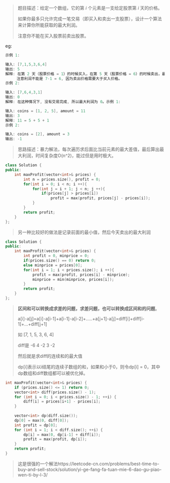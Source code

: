 > 题目描述：给定一个数组，它的第 *i* 个元素是一支给定股票第 *i* 天的价格。
>
> 如果你最多只允许完成一笔交易（即买入和卖出一支股票），设计一个算法来计算你所能获取的最大利润。
>
> 注意你不能在买入股票前卖出股票。

eg:

```java
示例 1:

输入: [7,1,5,3,6,4]
输出: 5
解释: 在第 2 天（股票价格 = 1）的时候买入，在第 5 天（股票价格 = 6）的时候卖出，最大利润 = 6-1 = 5 。
     注意利润不能是 7-1 = 6, 因为卖出价格需要大于买入价格。
示例 2:

输入: [7,6,4,3,1]
输出: 0
解释: 在这种情况下, 没有交易完成, 所以最大利润为 0。示例 1:

输入: coins = [1, 2, 5], amount = 11
输出: 3 
解释: 11 = 5 + 5 + 1
示例 2:

输入: coins = [2], amount = 3
输出: -1
```

> 思路描述：暴力解法，每次遍历求后面比当前元素的最大差值，最后算出最大利润，时间复杂度O(n^2)，能过但是用时极大。
>

```C++
class Solution {
public:
    int maxProfit(vector<int>& prices) {
        int n = prices.size(), profit = 0;
        for(int i = 0; i < n; i ++){
            for(int j = i + 1; j < n; j ++){
                if(prices[j] > prices[i])
                    profit = max(profit, prices[j] - prices[i]);
            }
        }
        return profit;
    }
};
```

> 另一种比较好的做法是记录前面的最小值，然后今天卖出的最大利润

```C++
class Solution {
public:
    int maxProfit(vector<int>& prices) {
        int profit = 0, minprice = 0;
        if(prices.size() == 0) return 0;
        else minprice = prices[0];
        for(int i = 1; i < prices.size(); i ++){
            profit = max(profit, prices[i] - minprice);
            minprice = min(minprice, prices[i]);
        }
        return profit;
    }
};
```
>**区间和可以转换成求差的问题，求差问题，也可以转换成区间和的问题**。
>
>a[i]-a[j]=a[i]-a[i-1]+a[i-1]-a[i-2]+.....+a[j+1]-a[j]=diff[i]+diff[i-1]+...+diff[j+1]
>
>如 [7, 1, 5, 3, 6, 4]
>
>diff是 -6 4 -2 3 -2
>
>然后就是求diff的连续和的最大值
>
>dp[i]表示以i结尾的连续子数组的和，如果和小于0，则令dp[i] = 0，其中dp数组和diff数组都可以被优化掉。
```C++
int maxProfit(vector<int>& prices) {
    if (prices.size() <= 1) return 0;
    vector<int> diff(prices.size() - 1);
    for (int i = 0; i < prices.size() - 1; ++i) {
        diff[i] = prices[i+1] - prices[i];
    }
    
    vector<int> dp(diff.size());
    dp[0] = max(0, diff[0]);
    int profit = dp[0];
    for (int i = 1; i < diff.size(); ++i) {
        dp[i] = max(0, dp[i-1] + diff[i]);
        profit = max(profit, dp[i]);
    }
    return profit;
}
```
> 这是很强的一个解法https://leetcode-cn.com/problems/best-time-to-buy-and-sell-stock/solution/yi-ge-fang-fa-tuan-mie-6-dao-gu-piao-wen-ti-by-l-3/